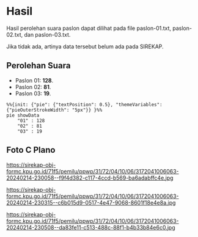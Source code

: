 # Hasil

Hasil perolehan suara paslon dapat dilihat pada file paslon-01.txt, paslon-02.txt, dan paslon-03.txt.

Jika tidak ada, artinya data tersebut belum ada pada SIREKAP.

## Perolehan Suara

 * Paslon 01: **128**.
 * Paslon 02: **81**.
 * Paslon 03: **19**.

```mermaid
%%{init: {"pie": {"textPosition": 0.5}, "themeVariables": {"pieOuterStrokeWidth": "5px"}} }%%
pie showData
    "01" : 128
    "02" : 81
    "03" : 19
```
## Foto C Plano

https://sirekap-obj-formc.kpu.go.id/71f5/pemilu/ppwp/31/72/04/10/06/3172041006063-20240214-230058--f9f4d382-c117-4ccd-b569-ba6adabffc4e.jpg

https://sirekap-obj-formc.kpu.go.id/71f5/pemilu/ppwp/31/72/04/10/06/3172041006063-20240214-230315--c6b015d9-0517-4e47-9068-8601f18e4e8a.jpg

https://sirekap-obj-formc.kpu.go.id/71f5/pemilu/ppwp/31/72/04/10/06/3172041006063-20240214-230508--da83fe11-c513-488c-88f1-b4b33b84e6c0.jpg
